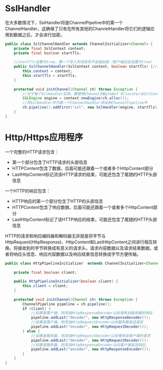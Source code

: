 # SslHandler
在大多数情况下，SslHandler将是ChannelPipeline中的第一个ChannelHandler，这确保了只有在所有其他的ChannelHandler将它们的逻辑应用到数据之后，才会进行加密。
```java
public class SslChannelHandler extends ChannelInitializer<Channel> {
    private final SslContext context;
    private final boolean startTls;
    
    //startTls设置为true，第一个写入的消息将不会被加密（客户端应该设置为true）
    public SslChannelHandler(SslContext context, boolean startTls) {//传入要使用的SslContext
        this.context = context;
        this.startTls = startTls;
    }
    
    protected void initChannel(Channel ch) throws Exception {
        //对于每个SslHandler实例，都使用Channel的ByteBuf Allocator从SslContext获取一个新的SSLEngine
        SSLEngine engine = context.newEngine(ch.alloc());
        //将SslHandler作为第一个ChannelHandler添加到ChannelPipeline中
        ch.pipeline().addFirst("ssl", new SslHandler(engine, startTls));
    }
}
```

# Http/Https应用程序
一个完整的HTTP请求包含：
- 第一个部分包含了HTTP请求的头部信息
- HTTPContent包含了数据，后面可能还跟着一个或者多个HttpContent部分
- LastHttpContent标记流该HTTP请求的结束，可能还包含了尾随的HTTP头部信息

一个HTTP的响应包含：
- HTTP响应的第一个部分包含了HTTP的头部信息
- HTTPContent包含了响应数据，后面可能还跟着一个或者多个HttpContent部分
- LastHttpContent标记了该HTTP响应的结束，可能还包含了尾随的HTTP头部信息

HTTP的请求和响应编码器和解码器无非就是将字节与HttpRequest(HttpResponse)、HttpContent和LastHttpContent之间进行相互转换。将接收到的字节转换成有意义的请求头，请求内容数据以及请求结束数据。或者将响应头信息、响应内容数据以及响应结束信息转换成字节方便传输。

```java
public class HttpPipelineInitializer  extends ChannelInitializer<Channel> {
    
    private final boolean client;
    
    public HttpPipelineInitializer(boolean client) {
        this.client = client;
    }
    
    protected void initChannel(Channel ch) throws Exception {
        ChannelPipeline pipeline = ch.pipeline();
        if (client) {
            //如果是客户端，则添加HttpResponseDecoder以处理来自服务器的响应
            pipeline.addLast("decoder", new HttpResponseDecoder());
            //如果是客户端，则添加HttpRequestEncoder以向服务器发送请求
            pipeline.addLast("encoder", new HttpRequestDecoder());
        } else {
            //如果是服务器，则添加HttpRequestDecoder以处理来自客户端的请求
            pipeline.addLast("decoder", new HttpRequestDecoder());
            //如果是服务器，则添加HttpResponseEncoder以向客户端发送响应。
            pipeline.addLast("encoder", new HttpResponseEncoder());
        }
    }
}
```
